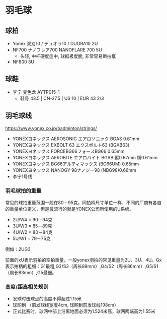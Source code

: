 # 羽毛球

## 球拍

- Yonex 双刃10 / デュオラ10 / DUORA10 2U
- NF700 ナノフレア700 NANOFLARE 700  5U 
  - 头轻, 中杆硬度适中, 球框极度脆, 非常容易断拍框
- NF800 3U 

## 球鞋

- 李宁 变色龙 AYTP015-1
  - 鞋号 43.5 | CN-27.5 | US 10 | EUR 43 2/3

## 羽毛球线

<https://www.yonex.co.jp/badminton/strings/>

- YONEXヨネックス AEROSONIC エアロソニック BGAS 0.61mm
- YONEXヨネックス EXBOLT 63 エクスボルト63 (BGXB63)
- YONEXヨネックス FORCEBG66フォースBG66 0.65mm
- YONEXヨネックス AEROBITE エアロバイト BGAB 縦0.67mm 横0.61mm
- YONEXヨネックス BG66アルティマックス (BG66UM) 0.65mm
- YONEXヨネックス NANOGY 98ナノジー98 (NBG98)0.66mm
- 李宁1号线
  
### 羽毛球拍的重量

常见的球拍重量范围一般在80－95克。同拍柄尺寸单位一样，不同的厂商有各自的重量单位定义，但是最流行的就是YONEX公司所使用的U系统。
- 2U/W4 = 90－94克
- 3U/W3 = 85－89克
- 4U/W2 = 80－84克
- 5U/W1 = 79－75克

例如：2UG3

前面的xU表示羽拍的空拍重量，一般yonex羽拍的常见重量为2U、3U、4U。Gx表示拍柄的粗细：G1最粗,G3/S3（周长89mm）,G4/S2（周长86mm）,G5/S1（周长83mm）,G5最细。

### 高度/距离相关规则 
 - 发球时击球点的高度不得超过1.15米
 - 球网到 （前发球线宽度4cm, 球网到前发球线198cm）
 - 正式比赛时，球网中部上沿离地面必须为1.524米高，球网两端高为1.55米

